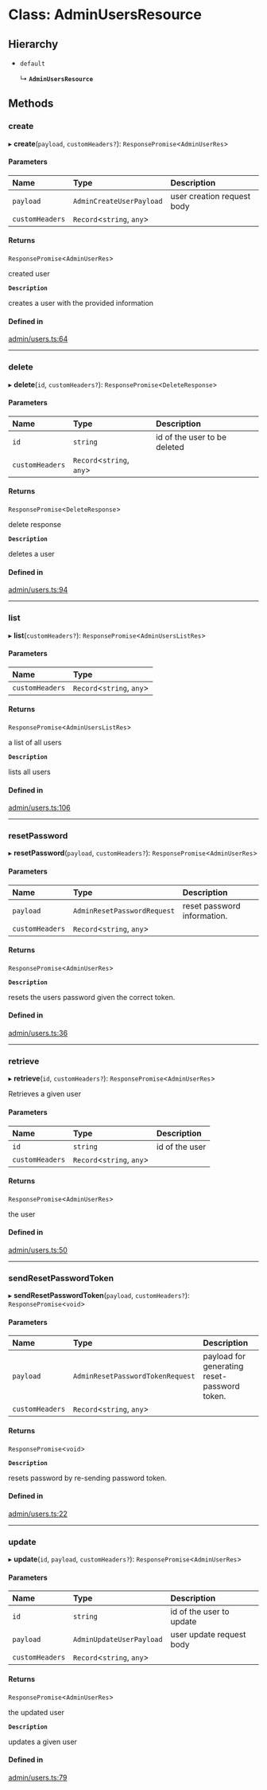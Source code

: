 # Class: AdminUsersResource

## Hierarchy

- `default`

  ↳ **`AdminUsersResource`**

## Methods

### create

▸ **create**(`payload`, `customHeaders?`): `ResponsePromise`<`AdminUserRes`\>

#### Parameters

| Name | Type | Description |
| :------ | :------ | :------ |
| `payload` | `AdminCreateUserPayload` | user creation request body |
| `customHeaders` | `Record`<`string`, `any`\> |  |

#### Returns

`ResponsePromise`<`AdminUserRes`\>

created user

**`Description`**

creates a user with the provided information

#### Defined in

[admin/users.ts:64](https://github.com/medusajs/medusa/blob/33df8122b/packages/medusa-js/src/resources/admin/users.ts#L64)

___

### delete

▸ **delete**(`id`, `customHeaders?`): `ResponsePromise`<`DeleteResponse`\>

#### Parameters

| Name | Type | Description |
| :------ | :------ | :------ |
| `id` | `string` | id of the user to be deleted |
| `customHeaders` | `Record`<`string`, `any`\> |  |

#### Returns

`ResponsePromise`<`DeleteResponse`\>

delete response

**`Description`**

deletes a user

#### Defined in

[admin/users.ts:94](https://github.com/medusajs/medusa/blob/33df8122b/packages/medusa-js/src/resources/admin/users.ts#L94)

___

### list

▸ **list**(`customHeaders?`): `ResponsePromise`<`AdminUsersListRes`\>

#### Parameters

| Name | Type |
| :------ | :------ |
| `customHeaders` | `Record`<`string`, `any`\> |

#### Returns

`ResponsePromise`<`AdminUsersListRes`\>

a list of all users

**`Description`**

lists all users

#### Defined in

[admin/users.ts:106](https://github.com/medusajs/medusa/blob/33df8122b/packages/medusa-js/src/resources/admin/users.ts#L106)

___

### resetPassword

▸ **resetPassword**(`payload`, `customHeaders?`): `ResponsePromise`<`AdminUserRes`\>

#### Parameters

| Name | Type | Description |
| :------ | :------ | :------ |
| `payload` | `AdminResetPasswordRequest` | reset password information. |
| `customHeaders` | `Record`<`string`, `any`\> |  |

#### Returns

`ResponsePromise`<`AdminUserRes`\>

**`Description`**

resets the users password given the correct token.

#### Defined in

[admin/users.ts:36](https://github.com/medusajs/medusa/blob/33df8122b/packages/medusa-js/src/resources/admin/users.ts#L36)

___

### retrieve

▸ **retrieve**(`id`, `customHeaders?`): `ResponsePromise`<`AdminUserRes`\>

Retrieves a given user

#### Parameters

| Name | Type | Description |
| :------ | :------ | :------ |
| `id` | `string` | id of the user |
| `customHeaders` | `Record`<`string`, `any`\> |  |

#### Returns

`ResponsePromise`<`AdminUserRes`\>

the user

#### Defined in

[admin/users.ts:50](https://github.com/medusajs/medusa/blob/33df8122b/packages/medusa-js/src/resources/admin/users.ts#L50)

___

### sendResetPasswordToken

▸ **sendResetPasswordToken**(`payload`, `customHeaders?`): `ResponsePromise`<`void`\>

#### Parameters

| Name | Type | Description |
| :------ | :------ | :------ |
| `payload` | `AdminResetPasswordTokenRequest` | payload for generating reset-password token. |
| `customHeaders` | `Record`<`string`, `any`\> |  |

#### Returns

`ResponsePromise`<`void`\>

**`Description`**

resets password by re-sending password token.

#### Defined in

[admin/users.ts:22](https://github.com/medusajs/medusa/blob/33df8122b/packages/medusa-js/src/resources/admin/users.ts#L22)

___

### update

▸ **update**(`id`, `payload`, `customHeaders?`): `ResponsePromise`<`AdminUserRes`\>

#### Parameters

| Name | Type | Description |
| :------ | :------ | :------ |
| `id` | `string` | id of the user to update |
| `payload` | `AdminUpdateUserPayload` | user update request body |
| `customHeaders` | `Record`<`string`, `any`\> |  |

#### Returns

`ResponsePromise`<`AdminUserRes`\>

the updated user

**`Description`**

updates a given user

#### Defined in

[admin/users.ts:79](https://github.com/medusajs/medusa/blob/33df8122b/packages/medusa-js/src/resources/admin/users.ts#L79)
